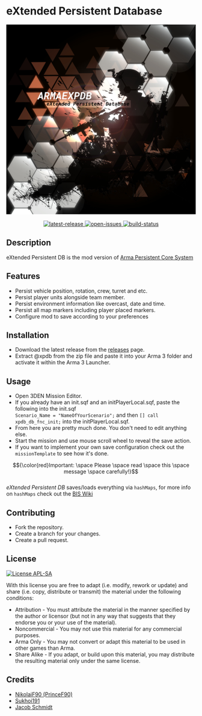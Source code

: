 # eXtended Persistent Database

![CoverImage](images/cover_image.jpg)

<p align="center">
	<a href="https://github.com/jschmidt92/eXtendedPersistentDB/releases/latest">
		<img src="https://img.shields.io/github/v/release/jschmidt92/eXtendedPersistentDB?label=latest%20release" alt="latest-release">
	</a>
		<a href="https://github.com/jschmidt92/eXtendedPersistentDB/issues">
		<img src="https://img.shields.io/github/issues/jschmidt92/eXtendedPersistentDB" alt="open-issues">
	</a>
	<a href="https://github.com/jschmidt92/eXtendedPersistentDB/actions/workflows/build.yml">
		<img src="https://img.shields.io/github/actions/workflow/status/jschmidt92/eXtendedPersistentDB/build.yml?branch=master" alt="build-status">
	</a>
</p>

## Description

eXtended Persistent DB is the mod version of [Arma Persistent Core System](https://github.com/NikolaiF90/ArmaPersistentCoreSystem)

## Features

- Persist vehicle position, rotation, crew, turret and etc.
- Persist player units alongside team member.
- Persist environment information like overcast, date and time.
- Persist all map markers including player placed markers.
- Configure mod to save according to your preferences

## Installation

- Download the latest release from the [releases](https://github.com/jschmidt92/eXtendedPersistentDB/releases) page.
- Extract @xpdb from the zip file and paste it into your Arma 3 folder and activate it within the Arma 3 Launcher.

## Usage

- Open 3DEN Mission Editor.
- If you already have an init.sqf and an initPlayerLocal.sqf, paste the following into the init.sqf <br/> `Scenario_Name = "NameOfYourScenario";` and then `[] call xpdb_db_fnc_init;` into the initPlayerLocal.sqf.
- From here you are pretty much done. You don't need to edit anything else.
- Start the mission and use mouse scroll wheel to reveal the save action.
- If you want to implement your own save configuration check out the `missionTemplate` to see how it's done.

$${\color{red}Important: \space Please \space read \space this \space message \space carefully!}$$
<br/>_eXtended Persistent DB_ saves/loads everything via `hashMaps`, for more info on `hashMaps` check out the [BIS Wiki](https://community.bistudio.com/wiki/HashMap)

## Contributing

- Fork the repository.
- Create a branch for your changes.
- Create a pull request.

## License

[![License APL-SA](https://img.shields.io/badge/APL--SA-black?style=plastic)](https://www.bohemia.net/community/licenses/arma-public-license-share-alike)

With this license you are free to adapt (i.e. modify, rework or update) and share (i.e. copy, distribute or transmit) the material under the following conditions:

- Attribution - You must attribute the material in the manner specified by the author or licensor (but not in any way that suggests that they endorse you or your use of the material).
- Noncommercial - You may not use this material for any commercial purposes.
- Arma Only - You may not convert or adapt this material to be used in other games than Arma.
- Share Alike - If you adapt, or build upon this material, you may distribute the resulting material only under the same license.

## Credits

- [NikolaiF90 (PrinceF90)](https://github.com/NikolaiF90)
- [Sukhoi191](https://gitlab.com/sukhoi191)
- [Jacob Schmidt](https://github.com/jschmidt92)
